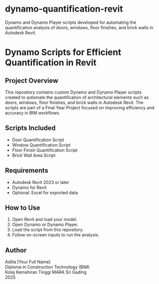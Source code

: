 # dynamo-quantification-revit
Dynamo and Dynamo Player scripts developed for automating the quantification analysis of doors, windows, floor finishes, and brick walls in Autodesk Revit. 
# Dynamo Scripts for Efficient Quantification in Revit

## Project Overview
This repository contains custom Dynamo and Dynamo Player scripts created to automate the quantification of architectural elements such as doors, windows, floor finishes, and brick walls in Autodesk Revit. The scripts are part of a Final Year Project focused on improving efficiency and accuracy in BIM workflows.

## Scripts Included
- Door Quantification Script
- Window Quantification Script
- Floor Finish Quantification Script
- Brick Wall Area Script

## Requirements
- Autodesk Revit 2023 or later
- Dynamo for Revit
- Optional: Excel for exported data

## How to Use
1. Open Revit and load your model.
2. Open Dynamo or Dynamo Player.
3. Load the script from this repository.
4. Follow on-screen inputs to run the analysis.

## Author
Adilla [Your Full Name]  
Diploma in Construction Technology (BIM)  
Kolej Kemahiran Tinggi MARA Sri Gading  
2025
